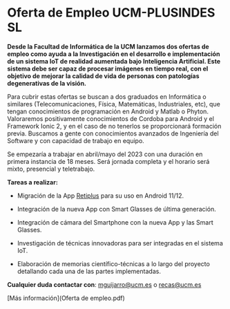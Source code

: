 # Oferta de Empleo UCM-PLUSINDES SL

**Desde la Facultad de Informática de la UCM lanzamos dos ofertas de empleo como ayuda a la Investigación en el desarrollo e implementación de un sistema IoT de realidad aumentada bajo Inteligencia Artificial. Este sistema debe ser capaz de procesar imágenes en tiempo real, con el objetivo de mejorar la calidad de vida de personas con patologías degenerativas de la visión.**

Para cubrir estas ofertas se buscan a dos graduados en Informática o similares (Telecomunicaciones, Física, Matemáticas, Industriales, etc), que tengan conocimientos de programación en Android y Matlab o Phyton. Valoraremos positivamente conocimientos de Cordoba para Android y el Framework Ionic 2, y en el caso de no tenerlos se proporcionará formación previa. Buscamos a gente con conocimientos avanzados de Ingeniería del Software y con capacidad de trabajo en equipo. 

Se empezaría a trabajar en abril/mayo del 2023 con una duración en primera instancia de 18 meses. Será jornada completa y el horario será mixto, presencial y teletrabajo. 

**Tareas a realizar:**

- Migración de la App [Retiplus](https://retiplus.com/) para su uso en Android 11/12.

* Integración de la nueva App con Smart Glasses de última generación.

* Integración de cámara del Smartphone con la nueva App y las Smart Glasses.

* Investigación de técnicas innovadoras para ser integradas en el sistema IoT.

* Elaboración de memorias científico-técnicas a lo largo del proyecto detallando cada una de las partes implementadas.

**Cualquier duda contactar con**: [mguijarro@ucm.es](mailto:mguijarro@ucm.es) o [recas@ucm.es](mailto:recas@ucm.es)

 [Más información](Oferta de empleo.pdf) 